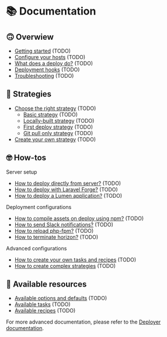 # 📚 Documentation

## 🙃 Overwiew
* [Getting started](overview-getting-started.md) (TODO)
* [Configure your hosts](overview-configure-hosts.md) (TODO)
* [What does a deploy do?](overview-deploy-task.md) (TODO)
* [Deployment hooks](overview-hooks.md) (TODO)
* [Troubleshooting](troubleshooting.md) (TODO)

## 🤔 Strategies
* [Choose the right strategy](strategy-choose.md) (TODO)
    * [Basic strategy](strategy-basic.md) (TODO)
    * [Locally-built strategy](strategy-local.md) (TODO)
    * [First deploy strategy](strategy-first-deploy.md) (TODO)
    * [Git pull only strategy](strategy-git-pull.md) (TODO)
* [Create your own strategy](strategy-create-your-own.md) (TODO)

## 🤓 How-tos

Server setup
* [How to deploy directly from server?](how-to-localhost.md) (TODO)
* [How to deploy with Laravel Forge?](how-to-forge.md) (TODO)
* [How to deploy a Lumen application?](how-to-lumen.md) (TODO)

Deployment configurations
* [How to compile assets on deploy using npm?](how-to-npm.md) (TODO)
* [How to send Slack notifications?](how-to-slack.md) (TODO)
* [How to reload php-fpm?](how-to-reload-fpm.md) (TODO)
* [How to terminate horizon?](how-to-horizon.md) (TODO)

Advanced configurations
* [How to create your own tasks and recipes](how-to-custom-tasks.md) (TODO)
* [How to create complex strategies](how-to-complex-strategies.md) (TODO)

## 🎁 Available resources 
* [Available options and defaults](all-options.md) (TODO)
* [Available tasks](all-tasks.md) (TODO)
* [Available recipes](all-recipes.md) (TODO)

For more advanced documentation, please refer to the [Deployer documentation](https://deployer.org/docs).

